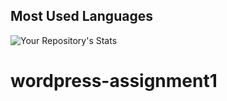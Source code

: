 ## Most Used Languages
![Your Repository's Stats](https://github-readme-stats.vercel.app/api/top-langs/?username=momo1000&theme=blue-green)

# wordpress-assignment1
